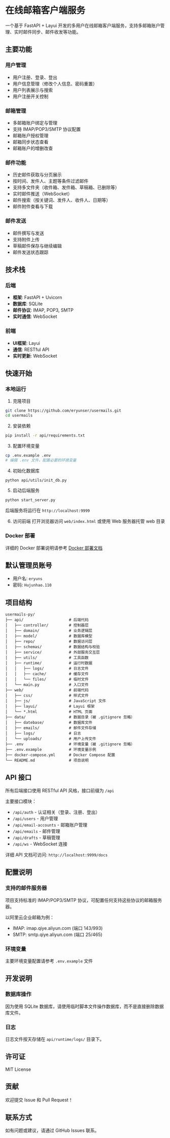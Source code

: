 # 在线邮箱客户端服务

一个基于 FastAPI + Layui 开发的多用户在线邮箱客户端服务，支持多邮箱账户管理、实时邮件同步、邮件收发等功能。

## 主要功能

### 用户管理
- 用户注册、登录、登出
- 用户信息管理（修改个人信息、密码重置）
- 用户列表展示与搜索
- 用户注册开关控制

### 邮箱管理
- 多邮箱账户绑定与管理
- 支持 IMAP/POP3/SMTP 协议配置
- 邮箱账户授权管理
- 邮箱同步状态查看
- 邮箱账户的增删改查

### 邮件功能
- 历史邮件获取与分页展示
- 按时间、发件人、主题等条件过滤邮件
- 支持多文件夹（收件箱、发件箱、草稿箱、已删除等）
- 实时邮件推送（WebSocket）
- 邮件搜索（按关键词、发件人、收件人、日期等）
- 邮件附件查看与下载

### 邮件发送
- 邮件撰写与发送
- 支持附件上传
- 草稿邮件保存与继续编辑
- 邮件发送状态跟踪

## 技术栈

### 后端
- **框架**: FastAPI + Uvicorn
- **数据库**: SQLite
- **邮件协议**: IMAP, POP3, SMTP
- **实时通信**: WebSocket

### 前端
- **UI框架**: Layui
- **通信**: RESTful API
- **实时更新**: WebSocket

## 快速开始

### 本地运行

1. 克隆项目
```bash
git clone https://github.com/eryunser/usermails.git
cd usermails
```

2. 安装依赖
```bash
pip install -r api/requirements.txt
```

3. 配置环境变量
```bash
cp .env.example .env
# 编辑 .env 文件，配置必要的环境变量
```

4. 初始化数据库
```bash
python api/utils/init_db.py
```

5. 启动后端服务
```bash
python start_server.py
```
后端服务将运行在 `http://localhost:9999`

6. 访问前端
打开浏览器访问 `web/index.html` 或使用 Web 服务器托管 web 目录

### Docker 部署

详细的 Docker 部署说明请参考 [Docker 部署文档](./docs/DOCKER_DEPLOY.md)

## 默认管理员账号

- 用户名: `eryuns`
- 密码: `Hujunhao.110`

## 项目结构

```
usermails-py/
├── api/                    # 后端代码
│   ├── controller/         # 控制器层
│   ├── domain/             # 业务逻辑层
│   ├── model/              # 数据库模型
│   ├── repo/               # 数据访问层
│   ├── schemas/            # 数据结构与校验
│   ├── service/            # 外部服务交互层
│   ├── utils/              # 工具函数
│   ├── runtime/            # 运行时数据
│   │   ├── logs/           # 日志文件
│   │   ├── cache/          # 缓存文件
│   │   └── files/          # 临时文件
│   └── main.py             # 入口文件
├── web/                    # 前端代码
│   ├── css/                # 样式文件
│   ├── js/                 # JavaScript 文件
│   ├── layui/              # Layui 框架
│   └── *.html              # HTML 页面
├── data/                   # 数据目录（被 .gitignore 忽略）
│   ├── datebase/           # 数据库文件
│   ├── emails/             # 邮件文件存储
│   ├── logs/               # 日志
│   └── uploads/            # 用户上传文件
├── .env                    # 环境变量（被 .gitignore 忽略）
├── .env.example            # 环境变量示例
├── docker-compose.yml      # Docker Compose 配置
└── README.md               # 项目说明
```

## API 接口

所有后端接口使用 RESTful API 风格，接口前缀为 `/api`

主要接口模块：
- `/api/auth` - 认证相关（登录、注册、登出）
- `/api/users` - 用户管理
- `/api/email-accounts` - 邮箱账户管理
- `/api/emails` - 邮件管理
- `/api/drafts` - 草稿管理
- `/api/ws` - WebSocket 连接

详细 API 文档可访问: `http://localhost:9999/docs`

## 配置说明

### 支持的邮件服务器

项目支持标准的 IMAP/POP3/SMTP 协议，可配置任何支持这些协议的邮箱服务器。

以阿里云企业邮箱为例：
- IMAP: imap.qiye.aliyun.com (端口 143/993)
- SMTP: smtp.qiye.aliyun.com (端口 25/465)

### 环境变量

主要环境变量配置请参考 `.env.example` 文件

## 开发说明

### 数据库操作
因为使用 SQLite 数据库，请使用临时脚本文件操作数据库，而不是直接删除数据库文件。

### 日志
日志文件按天存储在 `api/runtime/logs/` 目录下。

## 许可证

MIT License

## 贡献

欢迎提交 Issue 和 Pull Request！

## 联系方式

如有问题或建议，请通过 GitHub Issues 联系。
